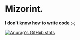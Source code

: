 # Mizorint.

**I don't know how to write code ;-;**


[![Anurag's GitHub stats](https://github-readme-stats.vercel.app/api?username=izonit&show_icons=true&theme=dracula&show=reviews,prs_merged_percentage&border_radius=3.3)](https://github.com/anuraghazra/github-readme-stats)

